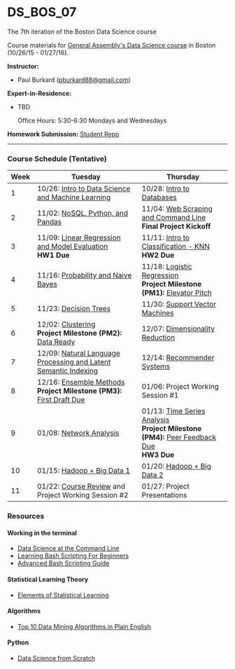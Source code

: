 # DS_BOS_07
The 7th iteration of the Boston Data Science course

Course materials for [General Assembly's Data Science course](https://generalassemb.ly/education/data-science/boston) in Boston (10/26/15 - 01/27/16).

**Instructor:** 

* Paul Burkard ([pburkard88@gmail.com](mailto:pburkard88@gmail.com))


**Expert-in-Residence:** 

* TBD

	 Office Hours: 5:30-6:30 Mondays and Wednesdays


**Homework Submission:**
[Student Repo](http://github.com/pburkard88/DS_BOS_07_Students)


---


### Course Schedule (Tentative)

Week | Tuesday | Thursday
--- | --- | ---
 1 | 10/26: [Intro to Data Science and Machine Learning](Lessons/Lesson01) | 10/28:  [Intro to Databases](Lessons/Lesson02)
 2 | 11/02: [NoSQL, Python, and Pandas](Lessons/Lesson03) | 11/04: [Web Scraping and Command Line](Lessons/Lesson04) <br>**Final Project Kickoff**
 3 | 11/09: [Linear Regression and Model Evaluation](Lessons/Lesson05) <br>**HW1 Due** | 11/11: [Intro to Classification - KNN](Lessons/Lesson06) <br>**HW2 Due**
 4 | 11/16: [Probability and Naive Bayes](Lessons/Lesson07) | 11/18: [Logistic Regression](Lessons/Lesson08) <br>**Project Milestone (PM1):** [Elevator Pitch](Project#november-18-final-project-elevator-pitch)
 5 | 11/23: [Decision Trees](Lessons/Lesson09)  | 11/30: [Support Vector Machines](Lessons/Lesson10) 
 6 | 12/02: [Clustering](Lessons/Lesson11) <br>**Project Milestone (PM2):** [Data Ready](Project#december-02-data-ready) | 12/07: [Dimensionality Reduction](Lessons/Lesson12)
 7 | 12/09: [Natural Language Processing and Latent Semantic Indexing](Lessons/Lesson13) | 12/14: [Recommender Systems](Lessons/Lesson14)
 8 | 12/16: [Ensemble Methods](Lessons/Lesson15) <br>**Project Milestone (PM3):** [First Draft Due](project#december-16-first-draft-due-before-class)  | 01/06: Project Working Session #1
 9 | 01/08: [Network Analysis](Lessons/Lesson16) | 01/13: [Time Series Analysis](Lessons/Lesson17) <br>**Project Milestone (PM4):** [Peer Feedback Due](Project/peer_review_guidelines.md) <br>**HW3 Due**
10 | 01/15: [Hadoop + Big Data 1](Lessons/Lesson18)  | 01/20: [Hadoop + Big Data 2](Lessons/Lesson19)
11 | 01/22: [Course Review](Lessons/Lesson21) and Project Working Session #2   | 01/27: Project Presentations


### Resources

#### Working in the terminal
- [Data Science at the Command Line](http://shop.oreilly.com/product/0636920032823.do)
- [Learning Bash Scripting For Beginners](http://www.cyberciti.biz/open-source/learning-bash-scripting-for-beginners/)
- [Advanced Bash Scripting Guide](http://www.tldp.org/LDP/abs/html/)

#### Statistical Learning Theory
- [Elements of Statistical Learning](http://statweb.stanford.edu/~tibs/ElemStatLearn/)

#### Algorithms
- [Top 10 Data Mining Algorithms in Plain English](http://rayli.net/blog/data/top-10-data-mining-algorithms-in-plain-english/)

#### Python
- [Data Science from Scratch](http://shop.oreilly.com/product/0636920033400.do)